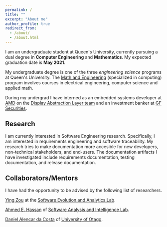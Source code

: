 ```yaml
---
permalink: /
title: ""
excerpt: "About me"
author_profile: true
redirect_from: 
  - /about/
  - /about.html
---
```


I am an undergraduate student at Queen's University, currently pursuing a dual degree in **Computer Engineering** and **Mathematics**. My expected graduation date is **May 2021**. 

My undergraduate degree is one of the three *engineering science* programs at Queen's University. The [Math and Engineering](https://www.queensu.ca/mathstat/mthe) (specialized in computing) program involves courses in electrical engineering, computer science and applied math. 

During my undergrad I have interned as an embedded systems developer at [AMD](https://www.amd.com/en) on the [Display Abstraction Layer team](https://www.x.org/wiki/Events/XDC2016/Program/amd_dal.pdf) and an investment banker at [GF Securities](http://en.gf.com.cn/about).

## Research
I am currently interested in Software Engineering research. Specifically, I am interested in requirements engineering and software traceability. My research tries to make documentation more accesible for new developers, non-technical stakeholders, and end-users. The documentation artifacts I have investigated include requirements documentation, testing documentation, and release documentation. 

## Collaborators/Mentors
I have had the opportunity to be advised by the following list of researchers.

[Ying Zou](https://www.ece.queensu.ca/people/Y-Zou/index.html) at the [Software Evolution and Analytics Lab](https://seal-queensu.github.io/).

[Ahmed E. Hassan](http://research.cs.queensu.ca/home/ahmed/home/) of [Software Analysis and Intelligence Lab](http://sail.cs.queensu.ca/). 

[Daniel Alencar da Costa](https://www.otago.ac.nz/info-science/people/daniel-alencardacosta.html) of [University of Otago](https://www.otago.ac.nz/).



